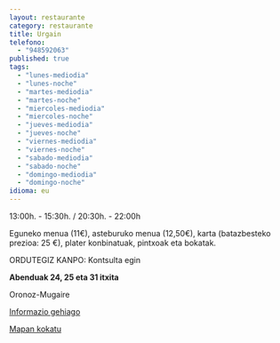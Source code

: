 ```yaml
---
layout: restaurante
category: restaurante
title: Urgain
telefono: 
  - "948592063"
published: true
tags: 
  - "lunes-mediodia"
  - "lunes-noche"
  - "martes-mediodia"
  - "martes-noche"
  - "miercoles-mediodia"
  - "miercoles-noche"
  - "jueves-mediodia"
  - "jueves-noche"
  - "viernes-mediodia"
  - "viernes-noche"
  - "sabado-mediodia"
  - "sabado-noche"
  - "domingo-mediodia"
  - "domingo-noche"
idioma: eu
---
```


13:00h. - 15:30h. / 20:30h. - 22:00h

Eguneko menua (11€), asteburuko menua (12,50€), karta (batazbesteko prezioa: 25 €), plater konbinatuak, pintxoak eta bokatak.

ORDUTEGIZ KANPO: Kontsulta egin

**Abenduak 24, 25 eta 31 itxita**

Oronoz-Mugaire

[Informazio gehiago](http://www.consorciobertiz.org/consorcio/dondecomer/restaurantes/oronoz-mugaire-es-0-189/hotel-restaurante-urgain.html)

[Mapan kokatu](https://maps.google.es/maps?q=Hotel+Urgain+S.L&fb=1&gl=es&hq=restaurante+Urgain+oronoz&cid=0,0,6480356534728947204&t=h&z=16&iwloc=A)